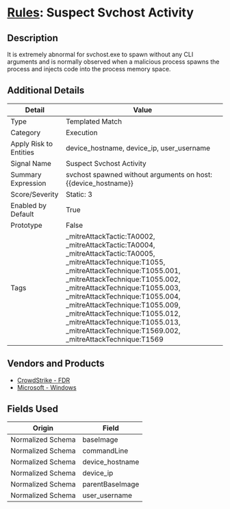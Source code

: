 # [Rules](README.md): Suspect Svchost Activity

## Description
It is extremely abnormal for svchost.exe to spawn without any CLI arguments and is normally observed when a malicious process spawns the process and injects code into the process memory space.

## Additional Details
|Detail|Value|
|----|----|
|Type|Templated Match|
|Category|Execution|
|Apply Risk to Entities|device_hostname, device_ip, user_username|
|Signal Name|Suspect Svchost Activity|
|Summary Expression|svchost spawned without arguments on host: {{device_hostname}}|
|Score/Severity|Static: 3|
|Enabled by Default|True|
|Prototype|False|
|Tags|_mitreAttackTactic:TA0002, _mitreAttackTactic:TA0004, _mitreAttackTactic:TA0005, _mitreAttackTechnique:T1055, _mitreAttackTechnique:T1055.001, _mitreAttackTechnique:T1055.002, _mitreAttackTechnique:T1055.003, _mitreAttackTechnique:T1055.004, _mitreAttackTechnique:T1055.009, _mitreAttackTechnique:T1055.012, _mitreAttackTechnique:T1055.013, _mitreAttackTechnique:T1569.002, _mitreAttackTechnique:T1569|
## Vendors and Products
- [CrowdStrike - FDR](../products/569a3a44-c29f-492e-bcf4-5dc04e2ab0f3.md)
- [Microsoft - Windows](../products/1ff7546c-cb36-4a24-87f7-89d2cecc5761.md)


## Fields Used

|Origin|Field|
|----|----|
|Normalized Schema|baseImage|
|Normalized Schema|commandLine|
|Normalized Schema|device_hostname|
|Normalized Schema|device_ip|
|Normalized Schema|parentBaseImage|
|Normalized Schema|user_username|


